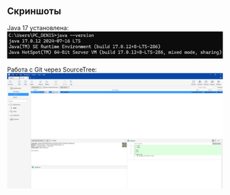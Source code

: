 ## Скриншоты

Java 17 установлена:  
![Java 17](screenshots/java_version.png)

Работа с Git через SourceTree:  
![SourceTree](screenshots/SourceTree.png)
